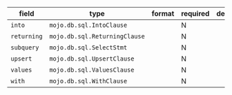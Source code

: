 | field | type | format | required | default | description |
|---|---|---|---|---|---|
| `into` | `mojo.db.sql.IntoClause` |  | N |  |  |
| `returning` | `mojo.db.sql.ReturningClause` |  | N |  |  |
| `subquery` | `mojo.db.sql.SelectStmt` |  | N |  |  |
| `upsert` | `mojo.db.sql.UpsertClause` |  | N |  |  |
| `values` | `mojo.db.sql.ValuesClause` |  | N |  |  |
| `with` | `mojo.db.sql.WithClause` |  | N |  |  |
